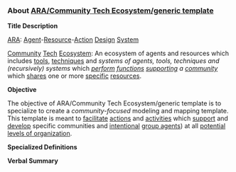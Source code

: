 ### About [ARA/Community Tech Ecosystem/generic template](https://docs.google.com/drawings/d/1BCJOT5z5kjfE3w95awz2ICpta8meJ4lioyUVOJq3CLo/edit?usp=sharing)

**Title Description**

[ARA](https://github.com/gcassel/Agent-Resource-Action-Design-System/blob/master/README.md): [Agent](https://github.com/gcassel/Modular-Organization-Terminology/blob/master/terms/agent.md)-[Resource](https://github.com/gcassel/Modular-Organization-Terminology/blob/master/terms/resource.md)-[Action](https://github.com/gcassel/Modular-Organization-Terminology/blob/master/terms/action.md) [Design](https://github.com/gcassel/Modular-Organization-Terminology/blob/master/terms/design.md) [System](https://github.com/gcassel/Modular-Organization-Terminology/blob/master/terms/system.md)

[Community](https://github.com/gcassel/Modular-Organization-Terminology/blob/master/terms/community.md) [Tech](https://github.com/gcassel/Modular-Organization-Terminology/blob/master/terms/technology.md) [Ecosystem](https://github.com/gcassel/Modular-Organization-Terminology/blob/master/compound-terms/ecosystem.md): An ecosystem of agents and resources which includes [tools](https://github.com/gcassel/Modular-Organization-Terminology/blob/master/terms/tool.md), [techniques](https://github.com/gcassel/Modular-Organization-Terminology/blob/master/terms/technique.md) and *systems of agents, tools, techniques and (recursively) systems* which *[perform](https://github.com/gcassel/Modular-Organization-Terminology/blob/master/terms/perform.md) [functions](https://github.com/gcassel/Modular-Organization-Terminology/blob/master/terms/function.md) [supporting](https://github.com/gcassel/Modular-Organization-Terminology/blob/master/terms/support.md) a [community](https://github.com/gcassel/Modular-Organization-Terminology/blob/master/terms/community.md)* which [shares](https://github.com/gcassel/Modular-Organization-Terminology/blob/master/terms/common.md) one or more [specific](https://github.com/gcassel/Modular-Organization-Terminology/blob/master/terms/specific.md) [resources](https://github.com/gcassel/Modular-Organization-Terminology/blob/master/terms/resource.md).

**Objective**

The objective of ARA/Community Tech Ecosystem/generic template is to specialize to create a *community-focused* modeling and mapping template.  This template is meant to [facilitate](https://github.com/gcassel/Modular-Organization-Terminology/blob/master/terms/facilitate.md) [actions](https://github.com/gcassel/Modular-Organization-Terminology/blob/master/terms/action.md) and [activities](https://github.com/gcassel/Modular-Organization-Terminology/blob/master/terms/activity.md) which [support](https://github.com/gcassel/Modular-Organization-Terminology/blob/master/terms/support.md) and [develop](https://github.com/gcassel/Modular-Organization-Terminology/blob/master/terms/develop.md) specific communities and [intentional](https://github.com/gcassel/Modular-Organization-Terminology/blob/master/terms/intention.md) [group agents](https://github.com/gcassel/Modular-Organization-Terminology/blob/master/compound-terms/group-agent.md)) at all [potential](https://github.com/gcassel/Modular-Organization-Terminology/blob/master/terms/potential.md) [levels of organization](https://github.com/gcassel/Modular-Organization-Terminology/blob/master/compound-terms/level-of-organization.md).

**Specialized Definitions**

**Verbal Summary**

